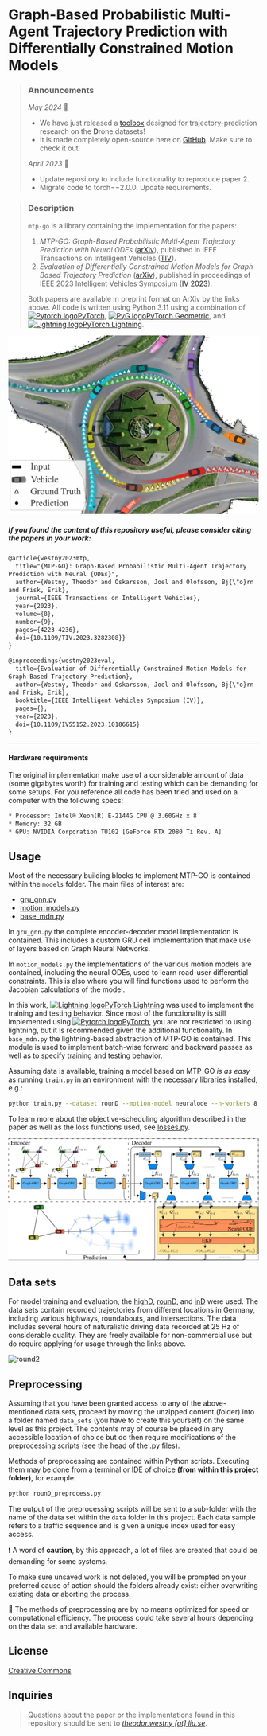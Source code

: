 # Graph-Based Probabilistic Multi-Agent Trajectory Prediction with Differentially Constrained Motion Models

> ### Announcements
>  *May 2024* :date:
>  - We have just released a [toolbox](https://arxiv.org/abs/2405.00604) designed for trajectory-prediction research on the **D**rone datasets!
>  - It is made completely open-source here on [GitHub](https://github.com/westny/dronalize). Make sure to check it out. 
> 
>  *April 2023* :date:
> - Update repository to include functionality to reproduce paper 2.
> - Migrate code to torch==2.0.0. Update requirements.

> ### Description
> `mtp-go` is a library containing the implementation for the papers: 
> 1. *MTP-GO: Graph-Based Probabilistic Multi-Agent Trajectory Prediction with Neural ODEs* ([arXiv](https://arxiv.org/abs/2302.00735)), published in IEEE Transactions on Intelligent Vehicles ([TIV](https://ieeexplore.ieee.org/document/10143287)).
> 2. *Evaluation of Differentially Constrained Motion Models for Graph-Based Trajectory Prediction* ([arXiv](https://arxiv.org/abs/2304.05116)), published in proceedings of IEEE 2023 Intelligent Vehicles Symposium ([IV 2023](https://ieeexplore.ieee.org/document/10186615)).
> 
> Both papers are available in preprint format on ArXiv by the links above.
> All code is written using Python 3.11 using a combination of [<img alt="Pytorch logo" src=https://github.com/westny/mtp-go/assets/60364134/a416cd27-802c-454d-b25c-ac4d520927b1 height="12">PyTorch](https://pytorch.org/docs/stable/index.html), [<img alt="PyG logo" src=https://github.com/westny/mtp-go/assets/60364134/fad91e36-c94a-4fd7-bb33-943cff9c5430 height="12">PyTorch Geometric](https://pytorch-geometric.readthedocs.io/en/latest/), and [<img alt="Lightning logo" src=https://github.com/westny/mtp-go/assets/60364134/5e57cab7-88a9-4cb8-a17d-aa0941ec384f height="16">PyTorch Lightning](https://lightning.ai/docs/pytorch/stable/).


<p align="center">
  <img width="600" src="img/1st_pg.png">
</p>

##### If you found the content of this repository useful, please consider citing the papers in your work:
```
@article{westny2023mtp,
  title="{MTP-GO}: Graph-Based Probabilistic Multi-Agent Trajectory Prediction with Neural {ODEs}",
  author={Westny, Theodor and Oskarsson, Joel and Olofsson, Bj{\"o}rn and Frisk, Erik},
  journal={IEEE Transactions on Intelligent Vehicles},
  year={2023},
  volume={8},
  number={9},
  pages={4223-4236},
  doi={10.1109/TIV.2023.3282308}}
} 
```

```
@inproceedings{westny2023eval,
  title={Evaluation of Differentially Constrained Motion Models for Graph-Based Trajectory Prediction},
  author={Westny, Theodor and Oskarsson, Joel and Olofsson, Bj{\"o}rn and Frisk, Erik},
  booktitle={IEEE Intelligent Vehicles Symposium (IV)},
  pages={},
  year={2023},
  doi={10.1109/IV55152.2023.10186615}
}
```
***

#### Hardware requirements

The original implementation make use of a considerable amount of data (some gigabytes worth) for training and testing which can be demanding for some setups. For you reference all code has been tried and used on a computer with the following specs:
```
* Processor: Intel® Xeon(R) E-2144G CPU @ 3.60GHz x 8
* Memory: 32 GB
* GPU: NVIDIA Corporation TU102 [GeForce RTX 2080 Ti Rev. A]
```

## Usage

Most of the necessary building blocks to implement MTP-GO is contained within the `models` folder. 
The main files of interest are:
- [gru_gnn.py](models/gru_gnn.py)
- [motion_models.py](models/motion_models.py)
- [base_mdn.py](base_mdn.py)

In `gru_gnn.py` the complete encoder-decoder model implementation is contained.
This includes a custom GRU cell implementation that make use of layers based on Graph Neural Networks.

In `motion_models.py` the implementations of the various motion models are contained, including the neural ODEs, used to learn road-user differential constraints. 
This is also where you will find functions used to perform the Jacobian calculations of the model.

In this work, [<img alt="Lightning logo" src=https://github.com/westny/mtp-go/assets/60364134/5e57cab7-88a9-4cb8-a17d-aa0941ec384f height="16">PyTorch Lightning](https://lightning.ai/docs/pytorch/stable/) was used to implement the training and testing behavior.
Since most of the functionality is still implemented using [<img alt="Pytorch logo" src=https://github.com/westny/mtp-go/assets/60364134/a416cd27-802c-454d-b25c-ac4d520927b1 height="12">PyTorch](https://pytorch.org/docs/stable/index.html), you are not restricted to using lightning, but it is recommended given the additional functionality.
In `base_mdn.py` the lightning-based abstraction of MTP-GO is contained.
This module is used to implement batch-wise forward and backward passes as well as to specify training and testing behavior.

Assuming data is available, training a model based on MTP-GO *is as easy* as running `train.py` in an environment with the necessary libraries installed, e.g.:
```bash
python train.py --dataset rounD --motion-model neuralode --n-workers 8 --hidden-size 128
```
To learn more about the objective-scheduling algorithm described in the paper as well as the loss functions used, see [losses.py](losses.py).

![Schematics of MTP-GO](img/model.png)

## Data sets

For model training and evaluation, the [highD](https://www.highd-dataset.com/), [rounD](https://www.round-dataset.com/), and [inD](https://www.ind-dataset.com/) were used. The data sets contain recorded trajectories from different locations in Germany, including various highways, roundabouts, and intersections. The data includes several hours of naturalistic driving data recorded at 25 Hz of considerable quality.
They are freely available for non-commercial use but do require applying for usage through the links above.

![round2](https://user-images.githubusercontent.com/60364134/220960422-4e7d7e13-c9b3-42af-99d3-a61eb6406e1e.gif)


## Preprocessing

Assuming that you have been granted access to any of the above-mentioned data sets, proceed by moving the unzipped content (folder) into a folder named `data_sets` (you have to create this yourself) on the same level as this project. 
The contents may of course be placed in any accessible location of choice but do then require modifications of the preprocessing scripts (see the head of the .py files).

Methods of preprocessing are contained within Python scripts. Executing them may be done from a terminal or IDE of choice **(from within this project folder)**, for example: 
```bash
python rounD_preprocess.py
```

The output of the preprocessing scripts will be sent to a sub-folder with the name of the data set within the `data` folder in this project. 
Each data sample refers to a traffic sequence and is given a unique index used for easy access. 

:exclamation: A word of **caution**, by this approach, a lot of files are created that could be demanding for some systems.

To make sure unsaved work is not deleted, you will be prompted on your preferred cause of action should the folders already exist: either overwriting existing data or aborting the process.

:triangular_flag_on_post: The methods of preprocessing are by no means optimized for speed or computational efficiency.
The process could take several hours depending on the data set and available hardware. 

## License
[Creative Commons](https://creativecommons.org/licenses/by-sa/4.0/)

## Inquiries
> Questions about the paper or the implementations found in this repository should be sent to [_theodor.westny [at] liu.se_](https://liu.se/en/employee/thewe60).
